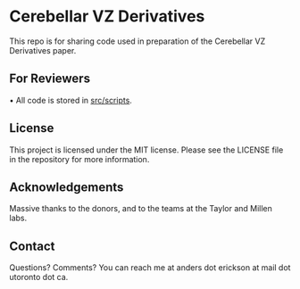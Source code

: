 # Cerebellar VZ Derivatives

This repo is for sharing code used in preparation of the Cerebellar VZ Derivatives paper.

## For Reviewers
• All code is stored in [src/scripts](./src/scripts).

## License
This project is licensed under the MIT license. Please see the LICENSE file in the repository for more information.

## Acknowledgements
Massive thanks to the donors, and to the teams at the Taylor and Millen labs.

## Contact
Questions? Comments? You can reach me at anders dot erickson at mail dot utoronto dot ca.
